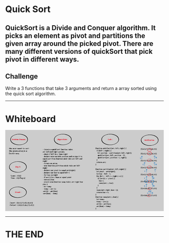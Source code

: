 # Quick Sort

QuickSort is a Divide and Conquer algorithm. It picks an element as pivot and partitions the given array around the picked pivot. There are many different versions of quickSort that pick pivot in different ways. 
---

## Challenge

Write a 3 functions that take 3  arguments and return a array sorted using the quick sort algorithm.

---


# Whiteboard 

![sort](/assets/quickSort.png)

---

# THE END